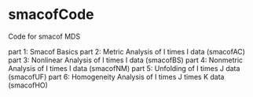 # smacofCode

Code for smacof MDS 

part 1: Smacof Basics
part 2: Metric Analysis of I times I data (smacofAC)
part 3: Nonlinear Analysis of I times I data (smacofBS)
part 4: Nonmetric Analysis of I times I data (smacofNM)
part 5: Unfolding of I times J data (smacofUF)
part 6: Homogeneity Analysis of I times J times K data (smacofHO)
